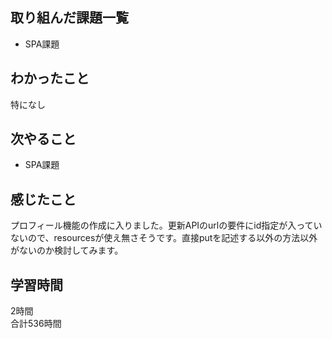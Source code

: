 ## 取り組んだ課題一覧
- SPA課題

## わかったこと
特になし

## 次やること
- SPA課題

## 感じたこと
プロフィール機能の作成に入りました。更新APIのurlの要件にid指定が入っていないので、resourcesが使え無さそうです。直接putを記述する以外の方法以外がないのか検討してみます。

## 学習時間
2時間<br />
合計536時間